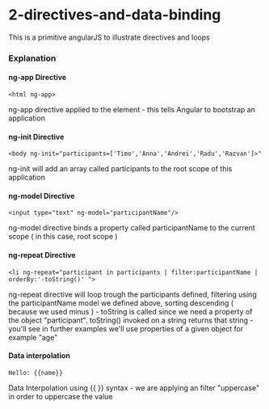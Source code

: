 # 2-directives-and-data-binding
This is a primitive angularJS to illustrate directives and loops 

### Explanation

#### ng-app Directive
`<html ng-app>`

ng-app directive applied to the <html> element - this tells Angular to bootstrap an application 

#### ng-init Directive

`<body ng-init="participants=['Timo','Anna','Andrei','Radu','Razvan']>"`

ng-init will add an array called participants to the root scope of this application

#### ng-model Directive

`<input type="text" ng-model="participantName"/>`

ng-model directive binds a property called participantName to the current scope ( in this case, root scope )

#### ng-repeat Directive

`<li ng-repeat="participant in participants | filter:participantName | orderBy:'-toString()' ">`

ng-repeat directive will loop trough the participants defined, filtering using the participantName model we defined above, 
sorting descending ( because we used minus ) - toString is called since we need a property of the object "participant".
toString() invoked on a string returns that string - you'll see in further examples we'll use properties of a given object
for example "age"

#### Data interpolation

`Hello: {{name}}`

Data Interpolation using {{ }} syntax - we are applying an filter "uppercase" in order to uppercase the value